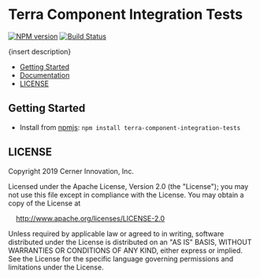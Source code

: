 # Terra Component Integration Tests

[![NPM version](https://badgen.net/npm/v/terra-component-integration-tests)](https://www.npmjs.org/package/terra-component-integration-tests)
[![Build Status](https://badgen.net/travis/cerner/terra-framework)](https://travis-ci.org/cerner/terra-framework)

{insert description}

- [Getting Started](#getting-started)
- [Documentation](https://github.com/cerner/terra-framework/tree/master/packages/terra-component-integration-tests/docs)
- [LICENSE](#license)

## Getting Started

- Install from [npmjs](https://www.npmjs.com): `npm install terra-component-integration-tests`

## LICENSE

Copyright 2019 Cerner Innovation, Inc.

Licensed under the Apache License, Version 2.0 (the "License"); you may not use this file except in compliance with the License. You may obtain a copy of the License at

&nbsp;&nbsp;&nbsp;&nbsp;http://www.apache.org/licenses/LICENSE-2.0

Unless required by applicable law or agreed to in writing, software distributed under the License is distributed on an "AS IS" BASIS, WITHOUT WARRANTIES OR CONDITIONS OF ANY KIND, either express or implied. See the License for the specific language governing permissions and limitations under the License.
